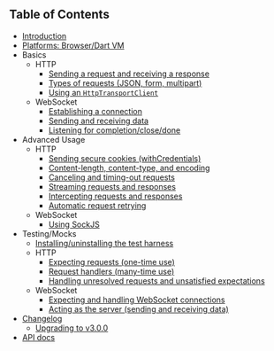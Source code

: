 ## Table of Contents

- [Introduction](Introduction.md)
- [Platforms: Browser/Dart VM](Platforms.md)
- Basics
  - HTTP
    - [Sending a request and receiving a response](guides/HttpSendRequestReceiveResponse.md)
    - [Types of requests (JSON, form, multipart)](guides/HttpRequestTypes.md)
    - [Using an `HttpTransportClient`](guides/HttpTransportClient.md)
  - WebSocket
    - [Establishing a connection](guides/WebSocketConnect.md)
    - [Sending and receiving data](guides/WebSocketSendReceive.md)
    - [Listening for completion/close/done](guides/WebSocketCompletion.md)
- Advanced Usage
  - HTTP
    - [Sending secure cookies (withCredentials)](guides/HttpSecureCookies.md)
    - [Content-length, content-type, and encoding](guides/HttpContentEncoding.md)
    - [Canceling and timing-out requests](guides/HttpCancellationAndTimeout.md)
    - [Streaming requests and responses](guides/HttpStreaming.md)
    - [Intercepting requests and responses](guides/HttpIntercepting.md)
    - [Automatic request retrying](guides/HttpAutoRetry.md)
  - WebSocket
    - [Using SockJS](guides/WebSocketSockJS.md)
- Testing/Mocks
  - [Installing/uninstalling the test harness](guides/MockInstallation.md)
  - HTTP
    - [Expecting requests (one-time use)](guides/MockHttpExpectations.md)
    - [Request handlers (many-time use)](guides/MockHttpHandlers.md)
    - [Handling unresolved requests and unsatisfied expectations](guides/MockHttpUnresolved.md)
  - WebSocket
    - [Expecting and handling WebSocket connections](guides/MockWebSocketConnections.md)
    - [Acting as the server (sending and receiving data)](guides/MockWebSocketData.md)
- [Changelog](/CHANGELOG.md)
  - [Upgrading to v3.0.0](/docs/upgrade-guides/v3.0.0)
- [API docs](https://www.dartdocs.org/documentation/w_transport/latest/index.html)
